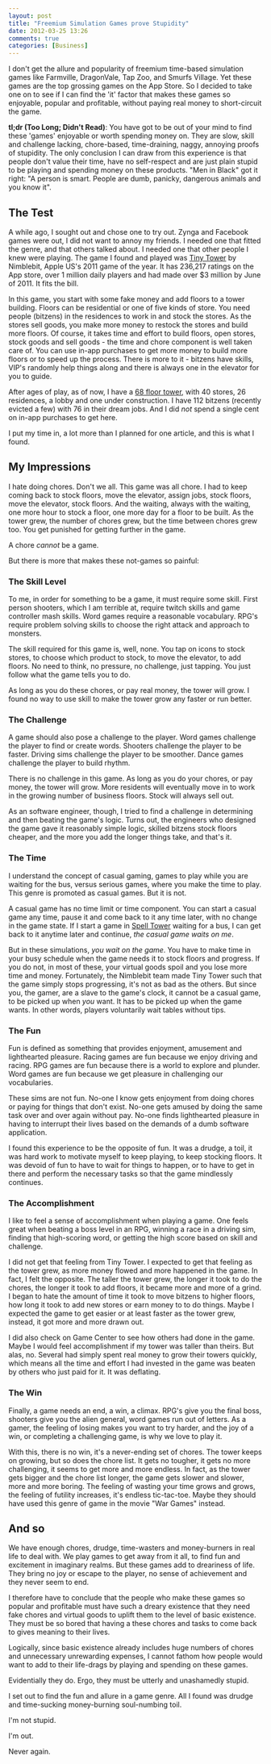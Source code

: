```yaml
---
layout: post
title: "Freemium Simulation Games prove Stupidity"
date: 2012-03-25 13:26
comments: true
categories: [Business]
---
```


I don't get the allure and popularity of freemium time-based simulation games like Farmville, DragonVale, Tap Zoo, and Smurfs Village. Yet these games are the top grossing games on the App Store. So I decided to take one on to see if I can find the 'it' factor that makes these games so enjoyable, popular and profitable, without paying real money to short-circuit the game.

**tl;dr (Too Long; Didn't Read)**: You have got to be out of your mind to find these 'games' enjoyable or worth spending money on. They are slow, skill and challenge lacking, chore-based, time-draining, naggy, annoying proofs of stupidity. The only conclusion I can draw from this experience is that people don't value their time, have no self-respect and are just plain stupid to be playing and spending money on these products. "Men in Black" got it right: "A person is smart. People are dumb, panicky, dangerous animals and you know it".

<!--more-->

## The Test

A while ago, I sought out and chose one to try out. Zynga and Facebook games were out, I did not want to annoy my friends. I needed one that fitted the genre, and that others talked about. I needed one that other people I knew were playing. The game I found and played was [Tiny Tower](http://itunes.apple.com/us/app/tiny-tower/id422667065?mt=8) by Nimblebit, Apple US's 2011 game of the year. It has 236,217 ratings on the App store, over 1 million daily players and had made over $3 million by June of 2011. It fits the bill.

In this game, you start with some fake money and add floors to a tower building. Floors can be residential or one of five kinds of store. You need people (bitzens) in the residences to work in and stock the stores. As the stores sell goods, you make more money to restock the stores and build more floors. Of course, it takes time and effort to build floors, open stores, stock goods and sell goods - the time and chore component is well taken care of. You can use in-app purchases to get more money to build more floors or to speed up the process. There is more to it - bitzens have skills, VIP's randomly help things along and there is always one in the elevator for you to guide.

After ages of play, as of now, I have a [68 floor tower](http://towers.nimblebit.com/46322801), with 40 stores, 26 residences, a lobby and one under construction. I have 112 bitzens (recently evicted a few) with 76 in their dream jobs. And I did *not* spend a single cent on in-app purchases to get here.

I put my time in, a lot more than I planned for one article, and this is what I found.

## My Impressions

I hate doing chores. Don't we all. This game was all chore. I had to keep coming back to stock floors, move the elevator, assign jobs, stock floors, move the elevator, stock floors. And the waiting, always with the waiting, one more hour to stock a floor, one more day for a floor to be built. As the tower grew, the number of chores grew, but the time between chores grew too. You get punished for getting further in the game.

A chore *cannot* be a game. 

But there is more that makes these not-games so painful:

### The Skill Level

To me, in order for something to be a game, it must require some skill. First person shooters, which I am terrible at, require twitch skills and game controller mash skills. Word games require a reasonable vocabulary. RPG's require problem solving skills to choose the right attack and approach to monsters.

The skill required for this game is, well, none. You tap on icons to stock stores, to choose which product to stock, to move the elevator, to add floors. No need to think, no pressure, no challenge, just tapping. You just follow what the game tells you to do.

As long as you do these chores, or pay real money, the tower will grow. I found no way to use skill to make the tower grow any faster or run better.

### The Challenge

A game should also pose a challenge to the player. Word games challenge the player to find or create words. Shooters challenge the player to be faster. Driving sims challenge the player to be smoother. Dance games challenge the player to build rhythm.

There is no challenge in this game. As long as you do your chores, or pay money, the tower will grow. More residents will eventually move in to work in the growing number of business floors. Stock will always sell out.

As an software engineer, though, I tried to find a challenge in determining and then beating the game's logic. Turns out, the engineers who designed the game gave it reasonably simple logic, skilled bitzens stock floors cheaper, and the more you add the longer things take, and that's it.

### The Time

I understand the concept of casual gaming, games to play while you are waiting for the bus, versus serious games, where you make the time to play. This genre is promoted as casual games. But it is not.

A casual game has no time limit or time component. You can start a casual game any time, pause it and come back to it any time later, with no change in the game state. If I start a game in [Spell Tower](http://spelltower.com/) waiting for a bus, I can get back to it anytime later and continue, *the casual game waits on me*.

But in these simulations, *you wait on the game*. You have to make time in your busy schedule when the game needs it to stock floors and progress. If you do not, in most of these, your virtual goods spoil and you lose more time and money. Fortunately, the Nimblebit team made Tiny Tower such that the game simply stops progressing, it's not as bad as the others. But since you, the gamer, are a slave to the game's clock, it cannot be a casual game, to be picked up when *you* want. It has to be picked up when the game wants. In other words, players voluntarily wait tables without tips.

### The Fun

Fun is defined as something that provides enjoyment, amusement and lighthearted pleasure. Racing games are fun because we enjoy driving and racing. RPG games are fun because there is a world to explore and plunder. Word games are fun because we get pleasure in challenging our vocabularies.

These sims are not fun. No-one I know gets enjoyment from doing chores or paying for things that don't exist. No-one gets amused by doing the same task over and over again without pay. No-one finds lighthearted pleasure in having to interrupt their lives based on the demands of a dumb software application.

I found this experience to be the opposite of fun. It was a drudge, a toil, it was hard work to motivate myself to keep playing, to keep stocking floors. It was devoid of fun to have to wait for things to happen, or to have to get in there and perform the necessary tasks so that the game mindlessly continues.

### The Accomplishment

I like to feel a sense of accomplishment when playing a game. One feels great when beating a boss level in an RPG, winning a race in a driving sim, finding that high-scoring word, or getting the high score based on skill and challenge.

I did not get that feeling from Tiny Tower. I expected to get that feeling as the tower grew, as more money flowed and more happened in the game. In fact, I felt the opposite. The taller the tower grew, the longer it took to do the chores, the longer it took to add floors, it became more and more of a grind. I began to hate the amount of time it took to move bitzens to higher floors, how long it took to add new stores or earn money to to do things. Maybe I expected the game to get easier or at least faster as the tower grew, instead, it got more and more drawn out.

I did also check on Game Center to see how others had done in the game. Maybe I would feel accomplishment if my tower was taller than theirs. But alas, no. Several had simply spent real money to grow their towers quickly, which means all the time and effort I had invested in the game was beaten by others who just paid for it. It was deflating.

### The Win

Finally, a game needs an end, a win, a climax. RPG's give you the final boss, shooters give you the alien general, word games run out  of letters. As a gamer, the feeling of losing makes you want to try harder, and the joy of a win, or completing a challenging game, is why we love to play it.

With this, there is no win, it's a never-ending set of chores. The tower keeps on growing, but so does the chore list. It gets no tougher, it gets no more challenging, it seems to get more and more endless. In fact, as the tower gets bigger and the chore list longer, the game gets slower and slower, more and more boring. The feeling of wasting your time grows and grows, the feeling of futility increases, it's endless tic-tac-toe. Maybe they should have used this genre of game in the movie "War Games" instead.

## And so

We have enough chores, drudge, time-wasters and money-burners in real life to deal with.  We play games to get away from it all, to find fun and excitement in imaginary realms. But these games add to dreariness of life. They bring no joy or escape to the player, no sense of achievement and they never seem to end.

I therefore have to conclude that the people who make these games so popular and profitable must have such a dreary existence that they need fake chores and virtual goods to uplift them to the level of basic existence. They must be so bored that having a these chores and tasks to come back to gives meaning to their lives.

Logically, since basic existence already includes huge numbers of chores and unnecessary unrewarding expenses, I cannot fathom how people would want to add to their life-drags by playing and spending on these games.

Evidentially they do. Ergo, they must be utterly and unashamedly stupid.

I set out to find the fun and allure in a game genre. All I found was drudge and time-sucking money-burning soul-numbing toil.

I'm not stupid.

I'm out.

Never again.
